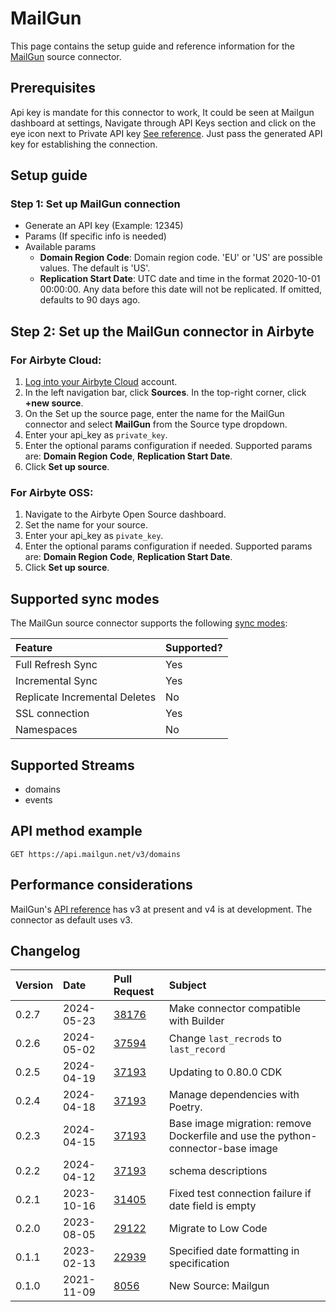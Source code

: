 # MailGun

This page contains the setup guide and reference information for the [MailGun](https://www.mailgun.com/) source connector.

## Prerequisites

Api key is mandate for this connector to work, It could be seen at Mailgun dashboard at settings, Navigate through API Keys section and click on the eye icon next to Private API key [See reference](https://documentation.mailgun.com/en/latest/api-intro.html#authentication-1).
Just pass the generated API key for establishing the connection.

## Setup guide

### Step 1: Set up MailGun connection

- Generate an API key (Example: 12345)
- Params (If specific info is needed)
- Available params
  - **Domain Region Code**: Domain region code. 'EU' or 'US' are possible values. The default is 'US'.
  - **Replication Start Date**: UTC date and time in the format 2020-10-01 00:00:00. Any data before this date will not be replicated. If omitted, defaults to 90 days ago.

## Step 2: Set up the MailGun connector in Airbyte

### For Airbyte Cloud:

1. [Log into your Airbyte Cloud](https://cloud.airbyte.com/workspaces) account.
2. In the left navigation bar, click **Sources**. In the top-right corner, click **+new source**.
3. On the Set up the source page, enter the name for the MailGun connector and select **MailGun** from the Source type dropdown.
4. Enter your api_key as `private_key`.
5. Enter the optional params configuration if needed. Supported params are: **Domain Region Code**, **Replication Start Date**.
6. Click **Set up source**.

### For Airbyte OSS:

1. Navigate to the Airbyte Open Source dashboard.
2. Set the name for your source.
3. Enter your api_key as `pivate_key`.
4. Enter the optional params configuration if needed. Supported params are: **Domain Region Code**, **Replication Start Date**.
5. Click **Set up source**.

## Supported sync modes

The MailGun source connector supports the following [sync modes](https://docs.airbyte.com/cloud/core-concepts#connection-sync-modes):

| Feature                       | Supported? |
| :---------------------------- | :--------- |
| Full Refresh Sync             | Yes        |
| Incremental Sync              | Yes        |
| Replicate Incremental Deletes | No         |
| SSL connection                | Yes        |
| Namespaces                    | No         |

## Supported Streams

- domains
- events

## API method example

`GET https://api.mailgun.net/v3/domains`

## Performance considerations

MailGun's [API reference](https://documentation.mailgun.com/en/latest/api_reference.html) has v3 at present and v4 is at development. The connector as default uses v3.

## Changelog

| Version | Date       | Pull Request                                             | Subject                                                                         |
| :------ |:-----------| :------------------------------------------------------- |:--------------------------------------------------------------------------------|
| 0.2.7   | 2024-05-23 | [38176](https://github.com/airbytehq/airbyte/pull/38176) | Make connector compatible with Builder                                          |
| 0.2.6   | 2024-05-02 | [37594](https://github.com/airbytehq/airbyte/pull/37594) | Change `last_recrods` to `last_record`                                          |
| 0.2.5   | 2024-04-19 | [37193](https://github.com/airbytehq/airbyte/pull/37193) | Updating to 0.80.0 CDK                                                          |
| 0.2.4   | 2024-04-18 | [37193](https://github.com/airbytehq/airbyte/pull/37193) | Manage dependencies with Poetry.                                                |
| 0.2.3   | 2024-04-15 | [37193](https://github.com/airbytehq/airbyte/pull/37193) | Base image migration: remove Dockerfile and use the python-connector-base image |
| 0.2.2   | 2024-04-12 | [37193](https://github.com/airbytehq/airbyte/pull/37193) | schema descriptions                                                             |
| 0.2.1   | 2023-10-16 | [31405](https://github.com/airbytehq/airbyte/pull/31405) | Fixed test connection failure if date field is empty                            |
| 0.2.0   | 2023-08-05 | [29122](https://github.com/airbytehq/airbyte/pull/29122) | Migrate to Low Code                                                             |
| 0.1.1   | 2023-02-13 | [22939](https://github.com/airbytehq/airbyte/pull/22939) | Specified date formatting in specification                                      |
| 0.1.0   | 2021-11-09 | [8056](https://github.com/airbytehq/airbyte/pull/8056)   | New Source: Mailgun                                                             |
